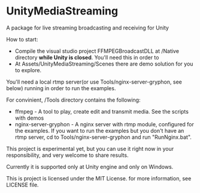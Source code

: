 # UnityMediaStreaming
A package for live streaming broadcasting and receiving for Unity

How to start:

* Compile the visual studio project FFMPEGBroadcastDLL at /Native directory **while Unity is closed**. You'll need this in order to 
* At Assets/UnityMediaStreaming/Scenes there are demo solution for you to explore.

You'll need a local rtmp server(or use Tools/nginx-server-gryphon, see below) running in order to run the examples.

For convinient, /Tools directory contains the following:
* ffmpeg - A tool to play, create edit and transmit media. See the scripts with demos
* nginx-server-gryphon - A nginx server with rtmp module, configured for the examples. If you want to run the examples but you don't have an rtmp server, cd to Tools/nginx-server-gryphon and run "RunNginx.bat".

This project is experimental yet, but you can use it right now in your responsibility, and very welcome to share results.

Currently it is supported only at Unity engine and only on Windows.

This is project is licensed under the MIT License. for more information, see LICENSE file.
